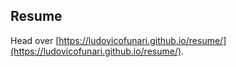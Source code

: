 ## Resume

Head over [https://ludovicofunari.github.io/resume/](https://ludovicofunari.github.io/resume/).